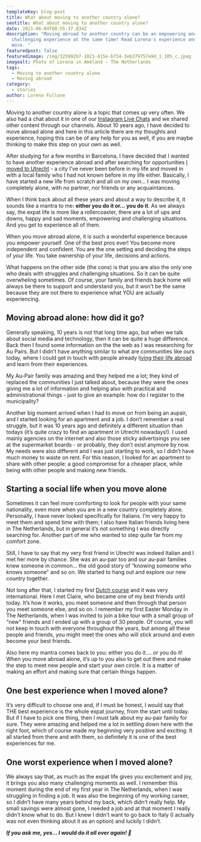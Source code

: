 ```yaml
---
templateKey: blog-post
title: What about moving to another country alone?
seotitle: What about moving to another country alone?
date: 2021-06-04T08:55:37.834Z
description: "Moving abroad to another country can be an empowering and
  challenging experience at the same time! Read Lorena's experience and find out
  more. "
featuredpost: false
featuredimage: /img/325992b7-1023-415e-b734-3eb379757e9d_1_105_c.jpeg
imagealt: Photo of Lorena in Ameland - The Netherlands
tags:
  - Moving to another country alone
  - Moving abroad
category:
  - stories
author: Lorena Fullone
---
```

Moving to another country alone is a topic that comes up very often. We also had a chat about it in one of our [Instagram Live Chats](https://www.instagram.com/the_expatmagazine/) and we shared other content through our channels. About 10 years ago, I have decided to move abroad alone and here in this article there are my thoughts and experience, hoping this can be of any help for you as well, if you are maybe thinking to make this step on your own as well.

After studying for a few months in Barcelona, I have decided that I wanted to have another experience abroad and after searching for opportunities [I moved to Utrecht](https://www.thexpatmagazine.com/blog/2018-03-09-ended-living-utrecht) - a city I’ve never been before in my life and moved in with a local family who I had not known before in my life either. Basically, I have started a new life from scratch and all on my own… I was moving completely alone, with no partner, nor friends or any acquaintances.

When I think back about all these years and about a way to describe it, it sounds like a mantra to me: **either you do it or… you do it**. As we always say, the expat life is more like a rollercoaster, there are a lot of ups and downs, happy and sad moments, empowering and challenging situations. And you get to experience all of them. 

When you move abroad alone, it is such a wonderful experience because you empower yourself. One of the best pros ever! You become more independent and confident. You are the one setting and deciding the steps of your life. You take ownership of your life, decisions and actions.

What happens on the other side (the cons) is that you are also the only one who deals with struggles and challenging situations. So it can be quite overwheling sometimes. Of course, your family and friends back home will always be there to support and understand you, but it won’t be the same because they are not there to experience what YOU are actually experiencing.

## Moving abroad alone: how did it go?

Generally speaking, 10 years is not that long time ago, but when we talk about social media and technology, then it can be quite a huge difference. Back then I found some information on the the web as I was researching for Au Pairs. But I didn't have anything similar to what are communities like ours today, where I could get in touch with people already l[iving their life abroad](https://www.thexpatmagazine.com/blog/2020-10-10-you-have-the-expat-advantage) and learn from their experiences.

My Au-Pair family was amazing and they helped me a lot; they kind of replaced the communities I just talked about, because they were the ones giving me a lot of information and helping also with practical and administrational things - just to give an example: how do I register to the municipality?

Another big moment arrived when I had to move on from being an aupair, and I started looking for an apartment and a job. I don’t remember a real struggle, but it was 10 years ago and definitely a different situation than todays (it’s quite crazy to find an apartment in Utrecht nowadays!). I used mainly agencies on the internet and also those sticky advertisings you see at the supermarket boards - or probably, they don’t exist anymore by now. My needs were also different and I was just starting to work, so I didn’t have much money to waste on rent. For this reason, I looked for an apartment to share with other people: a good compromise for a cheaper place, while being with other people and making new friends.

## Starting a social life when you move alone

Sometimes it can feel more comforting to look for people with your same nationality, even more when you are in a new country completely alone. Personally, I have never looked specifically for Italians. I’m very happy to meet them and spend time with them; I also have Italian friends living here in The Netherlands, but in general it’s not something I was directly searching for. Another part of me who wanted to step quite far from my comfort zone.

Still, I have to say that my very first friend in Utrecht was indeed Italian and I met her more by chance. She was an au-pair too and our au-pair families knew someone in common… the old good story of “knowing someone who knows someone” and so on. We started to hang out and explore our new country together.

Not long after that, I started my first [Dutch course](https://www.thexpatmagazine.com/blog/2018-03-23-how-to-learn-a-new-language-in-5-tips) and it was very international. Here I met Claire, who became one of my best friends until today. It’s how it works, you meet someone and then through that person you meet someone else, and so on. I remember my first Easter Monday in The Netherlands, when I was invited to join a bike tour with a small group of “new” friends and I ended up with a group of 30 people. Of course, you will not keep in touch with everyone throughout the years, but among all these people and friends, you might meet the ones who will stick around and even become your best friends.

Also here my mantra comes back to you: either you do it…. or you do it! When you move abroad alone, it’s up to you also to get out there and make the step to meet new people and start your own circle. It is a matter of making an effort and making sure that certain things happen.

## One best experience when I moved alone?

It’s very difficult to choose one and, if I must be honest, I would say that THE best experience is the whole expat journey, from the start until today. But if I have to pick one thing, then I must talk about my au-pair family for sure. They were amazing and helped me a lot in settling down here with the right foot, which of course made my beginning very positive and exciting. It all started from there and with them, so definitely it is one of the best experiences for me.

## One worst experience when I moved alone?

We always say that, as much as the expat life gives you excitement and joy, it brings you also many challenging moments as well. I remember this moment during the end of my first year in The Netherlands, when I was struggling in finding a job. It was also the beginning of my working career, so I didn’t have many years behind my back, which didn’t really help. My small savings were almost gone, I needed a job and at that moment I really didn’t know what to do. But I knew I didn’t want to go back to Italy (I actually was not even thinking about it as an option) and luckily I didn’t.

***If you ask me, yes... I would do it all over again! 🙂***